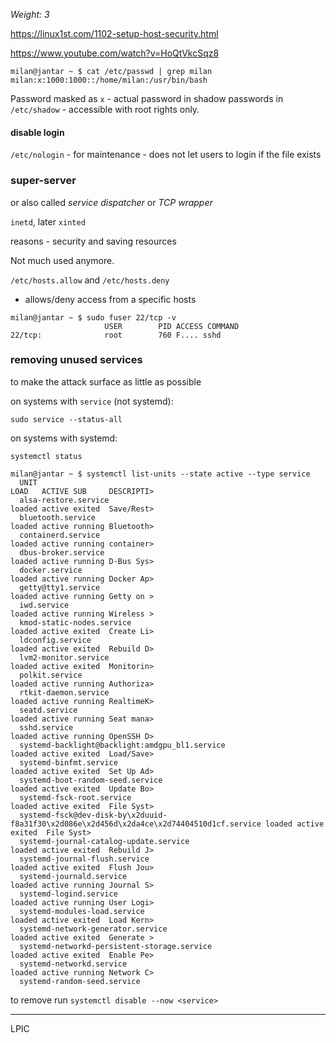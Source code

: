 _Weight: 3_

https://linux1st.com/1102-setup-host-security.html

https://www.youtube.com/watch?v=HoQtVkcSqz8

```
milan@jantar ~ $ cat /etc/passwd | grep milan
milan:x:1000:1000::/home/milan:/usr/bin/bash
```

Password masked as `x` - actual password in shadow passwords in `/etc/shadow` - accessible with root rights only.

#### disable login

`/etc/nologin` - for maintenance - does not let users to login if the file exists


### super-server

or also called _service dispatcher_ or _TCP wrapper_

`inetd`, later `xinted`

reasons - security and saving resources

Not much used anymore.

`/etc/hosts.allow` and `/etc/hosts.deny`

- allows/deny access from a specific hosts


```
milan@jantar ~ $ sudo fuser 22/tcp -v
                     USER        PID ACCESS COMMAND
22/tcp:              root        760 F.... sshd
```

### removing unused services

to make the attack surface as little as possible

on systems with `service` (not systemd):

`sudo service --status-all`

on systems with systemd:

`systemctl status`


```
milan@jantar ~ $ systemctl list-units --state active --type service
  UNIT                                                                                      LOAD   ACTIVE SUB     DESCRIPTI>
  alsa-restore.service                                                                      loaded active exited  Save/Rest>
  bluetooth.service                                                                         loaded active running Bluetooth>
  containerd.service                                                                        loaded active running container>
  dbus-broker.service                                                                       loaded active running D-Bus Sys>
  docker.service                                                                            loaded active running Docker Ap>
  getty@tty1.service                                                                        loaded active running Getty on >
  iwd.service                                                                               loaded active running Wireless >
  kmod-static-nodes.service                                                                 loaded active exited  Create Li>
  ldconfig.service                                                                          loaded active exited  Rebuild D>
  lvm2-monitor.service                                                                      loaded active exited  Monitorin>
  polkit.service                                                                            loaded active running Authoriza>
  rtkit-daemon.service                                                                      loaded active running RealtimeK>
  seatd.service                                                                             loaded active running Seat mana>
  sshd.service                                                                              loaded active running OpenSSH D>
  systemd-backlight@backlight:amdgpu_bl1.service                                            loaded active exited  Load/Save>
  systemd-binfmt.service                                                                    loaded active exited  Set Up Ad>
  systemd-boot-random-seed.service                                                          loaded active exited  Update Bo>
  systemd-fsck-root.service                                                                 loaded active exited  File Syst>
  systemd-fsck@dev-disk-by\x2duuid-f8a31f30\x2d086e\x2d456d\x2da4ce\x2d74404510d1cf.service loaded active exited  File Syst>
  systemd-journal-catalog-update.service                                                    loaded active exited  Rebuild J>
  systemd-journal-flush.service                                                             loaded active exited  Flush Jou>
  systemd-journald.service                                                                  loaded active running Journal S>
  systemd-logind.service                                                                    loaded active running User Logi>
  systemd-modules-load.service                                                              loaded active exited  Load Kern>
  systemd-network-generator.service                                                         loaded active exited  Generate >
  systemd-networkd-persistent-storage.service                                               loaded active exited  Enable Pe>
  systemd-networkd.service                                                                  loaded active running Network C>
  systemd-random-seed.service
```

to remove run `systemctl disable --now <service>`

---
LPIC

